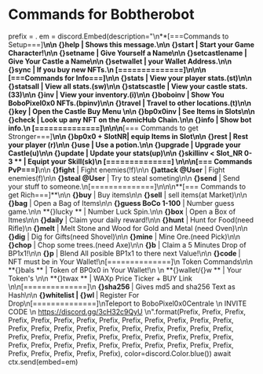 # Commands for Bobtherobot
prefix = .
em = discord.Embed(description="\n**[===Commands to Setup===]**\n\n **{}help** | Shows this message.\n\n **{}start** | Start your Game Character!\n\n **{}setname <Your Name>** | Give Yourself a Name\n\n **{}setcastlename <Your Castle Name>** | Give Your Castle a Name\n\n **{}setwallet <Wallet Address>** | your Wallet Address.\n\n **{}sync** | If you buy new NFTs.\n [==============]\n\n\n **[===Commands for Info===]**\n\n **{}stats** | View your player stats.(st)\n\n **{}statsall** | View all stats.(sw)\n\n **{}statscastle** | View your castle stats.(33)\n\n **{}inv** | View your inventory.(i)\n\n **{}boboinv** | Show You BoboPixel0x0 NFTs.(bpinv)\n\n **{}travel** | Travel to other locations.(t)\n\n **{}key** | Open the Castle Buy Menu \n\n **{}bp0x0inv** | See Items in Slots\n\n **{}check <TemplateID>** | Look up any NFT on the AomicHub Chain.\n\n **{}info** | Show bot info.\n [==============]\n\n\n**[=== Commands to get Stronger===]**\n\n **{}bp0x0 + SlotNR**| equip Items in Slot\n\n **{}rest** | Rest your player (r)\n\n **{}use <Pot>** | Use a potion.\n\n **{}upgrade** | Upgrade your Castle(u)\n\n **{}update** | Update your stats(up)\n\n **{}skillinv < Slot_NR 0-3 ** | Equipt your Skill(sk)\n [==============] \n\n\n**[=== Commands PvP===]**\n\n **{}fight** | Fight enemies(!f)\n\n **{}attack @User** | Fight enemies(f)\n\n **{}steal @User** | Try to steal someting\n\n **{}send** | Send your stuff to someone.\n[==============]\n\n\n**[=== Commands to get Rich===]**\n\n **{}buy** | Buy items\n\n **{}sell** | sell items(at Market)\n\n **{}bag** | Open a Bag of Items\n\n **{}guess <amount> BoCo 1-100** | Number guess game.\n\n **{}lucky ** | Number Luck Spin.\n\n **{}box** | Open a Box of Itmes\n\n **{}daily** | Claim your daily reward!\n\n **{}hunt** | Hunt for Food(need Rifle)\n **{}melt** | Melt Stone and Wood for Gold and Metal (need Oven)\n\n **{}dig** | Dig for Gifts(need Shovel)\n\n **{}mine** | Mine Ore.(need Pick)\n\n **{}chop** | Chop some trees.(need Axe)\n\n **{}b** | Claim a 5 Minutes Drop of BP1x1!\n\n **{}p** | Blend All posible BP1x1 to there next Value!\n\n **{}code <NFT-Code>** | NFT must be in Your Wallet!\n[==============]\n Token Commands\n\n **{}bals ** | Token of BP0x0 in Your Wallet!\n \n **{}wallet/{}w ** | Your Token's \n\n **{}twax ** | WAXp Price Ticker + BUY Link \n\n[==============]\n **{}sha256 <Text>** | Gives md5 and sha256 Text as Hash\n\n **{}whitelist | {}wl <Wallet>** | Register For Drop\n[==============]\nTeleport to BoboPixel0x0Centrale \n INVITE CODE \n https://discord.gg/3cH32c9QyU \n".format(Prefix, Prefix, Prefix, Prefix, Prefix, Prefix, Prefix, Prefix, Prefix, Prefix, Prefix, Prefix, Prefix, Prefix, Prefix, Prefix, Prefix, Prefix, Prefix, Prefix, Prefix, Prefix, Prefix, Prefix, Prefix, Prefix, Prefix, Prefix, Prefix, Prefix, Prefix, Prefix, Prefix, Prefix, Prefix, Prefix, Prefix, Prefix, Prefix, Prefix, Prefix, Prefix, Prefix, Prefix, Prefix, Prefix, Prefix, Prefix), color=discord.Color.blue())
    await ctx.send(embed=em) 
